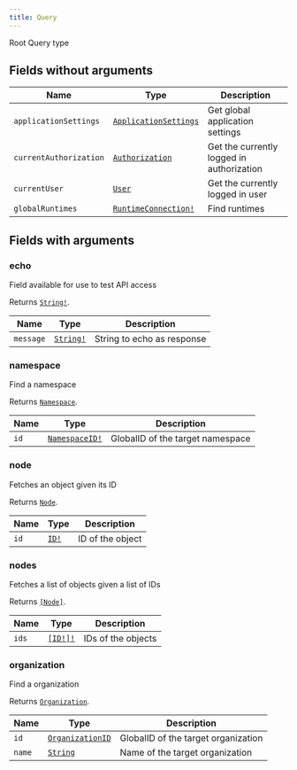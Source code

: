 ```yaml
---
title: Query
---
```


Root Query type

## Fields without arguments

| Name | Type | Description |
|------|------|-------------|
| `applicationSettings` | [`ApplicationSettings`](../object/applicationsettings.md) | Get global application settings |
| `currentAuthorization` | [`Authorization`](../union/authorization.md) | Get the currently logged in authorization |
| `currentUser` | [`User`](../object/user.md) | Get the currently logged in user |
| `globalRuntimes` | [`RuntimeConnection!`](../object/runtimeconnection.md) | Find runtimes |

## Fields with arguments

### echo

Field available for use to test API access

Returns [`String!`](../scalar/string.md).

| Name | Type | Description |
|------|------|-------------|
| `message` | [`String!`](../scalar/string.md) | String to echo as response |

### namespace

Find a namespace

Returns [`Namespace`](../object/namespace.md).

| Name | Type | Description |
|------|------|-------------|
| `id` | [`NamespaceID!`](../scalar/namespaceid.md) | GlobalID of the target namespace |

### node

Fetches an object given its ID

Returns [`Node`](../interface/node.md).

| Name | Type | Description |
|------|------|-------------|
| `id` | [`ID!`](../scalar/id.md) | ID of the object |

### nodes

Fetches a list of objects given a list of IDs

Returns [`[Node]`](../interface/node.md).

| Name | Type | Description |
|------|------|-------------|
| `ids` | [`[ID!]!`](../scalar/id.md) | IDs of the objects |

### organization

Find a organization

Returns [`Organization`](../object/organization.md).

| Name | Type | Description |
|------|------|-------------|
| `id` | [`OrganizationID`](../scalar/organizationid.md) | GlobalID of the target organization |
| `name` | [`String`](../scalar/string.md) | Name of the target organization |
